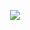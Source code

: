 <p align="center"><img src="https://png.pngtree.com/thumb_back/fh260/background/20220522/pngtree-server-farm-banner-system-administration-image_1374995.jpg"></p>

<!--
**christophergarcia-KS/christophergarcia-KS* is a ✨ _special_ ✨ repository because its `README.md` (this file) appears on your GitHub profile.

Here are some ideas to get you started:

- 🔭 I’m currently working on ...
- 🌱 I’m currently learning ...
- 👯 I’m looking to collaborate on ...
- 🤔 I’m looking for help with ...
- 💬 Ask me about ...
- 📫 How to reach me: ...
- 😄 Pronouns: ...
- ⚡ Fun fact: ...
-->

